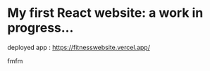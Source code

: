 # My first React website: a work in progress...

deployed app : https://fitnesswebsite.vercel.app/

fmfm